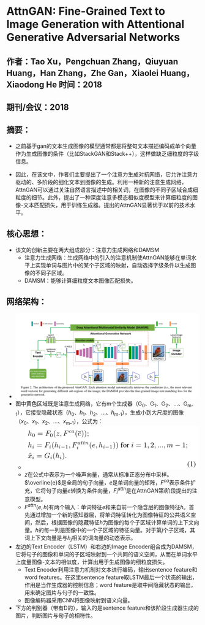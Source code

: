 # AttnGAN: Fine-Grained Text to Image Generation with Attentional Generative Adversarial Networks

## 作者：Tao Xu，Pengchuan Zhang，Qiuyuan Huang，Han Zhang，Zhe Gan，Xiaolei Huang，Xiaodong He 时间：2018

## 期刊/会议：2018

## 摘要：

* 之前基于gan的文本生成图像的模型通常都是将整句文本描述编码成单个向量作为生成图像的条件（比如StackGAN和Stack++），这样做缺乏细粒度的字级信息。

* 因此，在该文中，作者们主要提出了一个注意力生成对抗网络，它允许注意力驱动的、多阶段的细化文本到图像的生成。利用一种新的注意生成网络，AttnGAN可以通过关注自然语言描述中的相关词，在图像的不同子区域合成细粒度的细节。此外，提出了一种深度注意多模态相似度模型来计算细粒度的图像-文本匹配损失，用于训练生成器。提出的AttnGAN显著优于以前的技术水平。

## 核心思想：

* 该文的创新主要在两大组成部分：注意力生成网络和DAMSM
  * 注意力生成网络：生成网络中的引入的注意机制使AttnGAN能够在单词水平上实现单词与图片中的某个子区域的映射，自动选择字级条件以生成图像的不同子区域。
  * DAMSM：能够计算细粒度文本图像匹配损失。

## 网络架构：

* ![image-20220309125928871](./AttnGAN%20Fine-Grained%20Text%20to%20Image%20Generation%20with%20Attentional%20Generative%20Adversarial%20Networks_img/image-20220309125928871.png)
* 图中黄色区域既是注意生成网络，它有m个生成器（G<sub>0</sub>、G<sub>1</sub>、G<sub>2</sub>、...、G<sub>m-1</sub>），它接受隐藏状态（${h}$<sub>0</sub>、${h}$<sub>1</sub>、${h}$<sub>2</sub>、...、${h}$<sub>m-1</sub>），生成小到大尺度的图像（${x}$<sub>0</sub>、${x}$<sub>1</sub>、${x}$<sub>2</sub>、...、${x}$<sub>m-1</sub>），公式为：
  * ![image-20220309130817716](./AttnGAN%20Fine-Grained%20Text%20to%20Image%20Generation%20with%20Attentional%20Generative%20Adversarial%20Networks_img/image-20220309130817716.png)
  * ${z}$在公式中表示为一个噪声向量，通常从标准正态分布中采样。$\overline{e}$是全局的句子向量，${e}$是单词向量的矩阵，${F}$<sup>${ca}$</sup>表示条件扩充，它将句子向量${e}$转换为条件向量，${F}$<sub>${i}$</sub><sup>${attn}$</sup>是在AttnGAN第${i}$阶段提出的注意模型。
  * ${F}$<sup>${attn}$</sup>(${e,h}$)有两个输入：单词特征${e}$和来自前一个隐含层的图像特征${h}$。首先通过增加一个新的感知器层，将单词特征转化为图像特征的公共语义空间，然后，根据图像的隐藏特征${h}$为图像的每个子区域计算单词的上下文向量。${h}$的每一列是图像中的一个子区域的特征向量。对于第${j}$个子区域，其词上下文向量是与${h}$<sub>${j}$</sub>相关的词向量的动态表示。
* 左边的Text Encoder（LSTM）和右边的Image Encoder组合成为DAMSM，它将句子的图像和单词的子区域映射到一个共同的语义空间，从而在单词水平上度量图像-文本的相似度，计算出用于生成图像的细粒度损失。
  * Text Encoder利用注意力机制对文本进行编码，输出sentence feature和word features。在这里sentence feature取LSTM最后一个状态的输出，作用是当作生成器的控制信息；word feature是取中间隐藏状态的输出，用来确定图片与句子的一致性。
  * 图像编码器采用CNN将图像映射到语义向量。
* 下方的判别器（带有D的），输入的是sentence feature和该阶段生成器生成的图片，判断图片与句子的相符性。